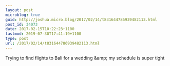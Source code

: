 ```yaml
---
layout: post
microblog: true
guid: http://joshua.micro.blog/2017/02/14/t831644786939482113.html
post_id: 34073
date: 2017-02-15T10:22:23+1100
lastmod: 2019-07-30T17:41:19+1100
type: post
url: /2017/02/14/t831644786939482113.html
---
```

Trying to find flights to Bali for a wedding &amp;amp; my schedule is super tight
